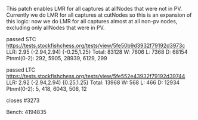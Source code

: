 This patch enables LMR for all captures at allNodes that were not in PV.
Currently we do LMR for all captures at cutNodes so this is an expansion of this logic:
now we do LMR for all captures almost at all non-pv nodes,
excluding only allNodes that were in PV.

passed STC
https://tests.stockfishchess.org/tests/view/5fe50b9d3932f79192d3973c
LLR: 2.95 (-2.94,2.94) {-0.25,1.25}
Total: 83128 W: 7606 L: 7368 D: 68154
Ptnml(0-2): 292, 5905, 28939, 6129, 299

passed LTC
https://tests.stockfishchess.org/tests/view/5fe552e43932f79192d39744
LLR: 2.92 (-2.94,2.94) {0.25,1.25}
Total: 13968 W: 568 L: 466 D: 12934
Ptnml(0-2): 5, 418, 6043, 506, 12

closes #3273

Bench: 4194835
